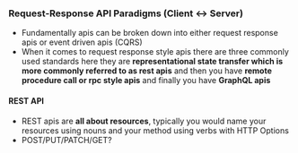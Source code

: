 ### Request-Response API Paradigms (Client <-> Server)
- Fundamentally apis can be broken down into either request response apis or event driven apis (CQRS)
- When it comes to request response style apis there are three commonly used standards here they are **representational state transfer which is more commonly referred to as rest apis** and then you have **remote procedure call or rpc style apis** and finally you have **GraphQL apis**
#### REST API
- REST apis are **all about resources**, typically you would name your resources using nouns and your method using verbs with HTTP Options
- POST/PUT/PATCH/GET?
<!--stackedit_data:
eyJoaXN0b3J5IjpbMTkwNzk3ODEyOCw3NDIwMjk5MDAsLTExMD
gyMzk5MDZdfQ==
-->